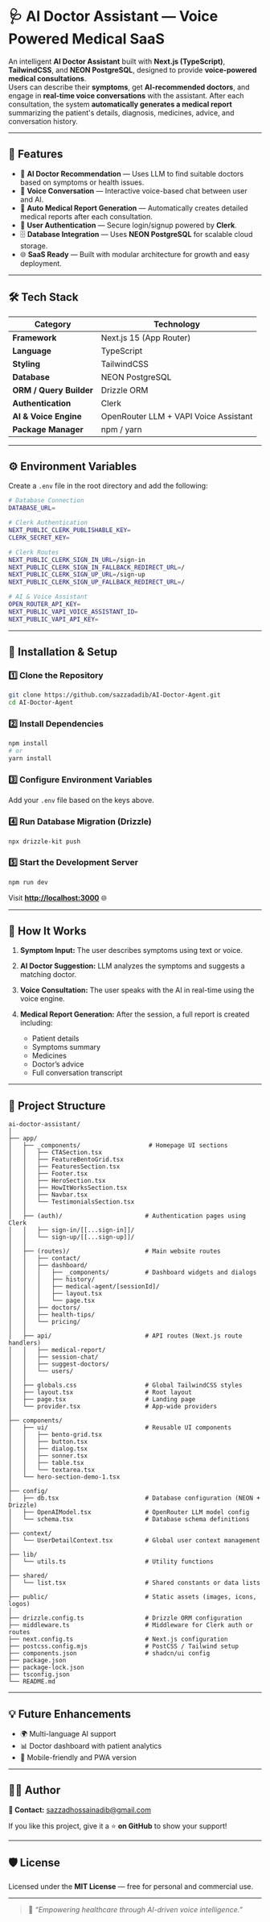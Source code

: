 



# 🩺 AI Doctor Assistant — Voice Powered Medical SaaS

An intelligent **AI Doctor Assistant** built with **Next.js (TypeScript)**, **TailwindCSS**, and **NEON PostgreSQL**, designed to provide **voice-powered medical consultations**.  
Users can describe their **symptoms**, get **AI-recommended doctors**, and engage in **real-time voice conversations** with the assistant. After each consultation, the system **automatically generates a medical report** summarizing the patient's details, diagnosis, medicines, advice, and conversation history.

---

## 🚀 Features

- 🤖 **AI Doctor Recommendation** — Uses LLM to find suitable doctors based on symptoms or health issues.  
- 🎤 **Voice Conversation** — Interactive voice-based chat between user and AI.  
- 🧾 **Auto Medical Report Generation** — Automatically creates detailed medical reports after each consultation.  
- 🔐 **User Authentication** — Secure login/signup powered by **Clerk**.  
- 🗄️ **Database Integration** — Uses **NEON PostgreSQL** for scalable cloud storage.  
- 🌐 **SaaS Ready** — Built with modular architecture for growth and easy deployment.

---

## 🛠️ Tech Stack

| Category | Technology |
|-----------|-------------|
| **Framework** | Next.js 15 (App Router) |
| **Language** | TypeScript |
| **Styling** | TailwindCSS |
| **Database** | NEON PostgreSQL |
| **ORM / Query Builder** | Drizzle ORM |
| **Authentication** | Clerk |
| **AI & Voice Engine** | OpenRouter LLM + VAPI Voice Assistant |
| **Package Manager** | npm / yarn |

---

## ⚙️ Environment Variables

Create a `.env` file in the root directory and add the following:

```bash
# Database Connection
DATABASE_URL=

# Clerk Authentication
NEXT_PUBLIC_CLERK_PUBLISHABLE_KEY=
CLERK_SECRET_KEY=

# Clerk Routes
NEXT_PUBLIC_CLERK_SIGN_IN_URL=/sign-in
NEXT_PUBLIC_CLERK_SIGN_IN_FALLBACK_REDIRECT_URL=/
NEXT_PUBLIC_CLERK_SIGN_UP_URL=/sign-up
NEXT_PUBLIC_CLERK_SIGN_UP_FALLBACK_REDIRECT_URL=/

# AI & Voice Assistant
OPEN_ROUTER_API_KEY=
NEXT_PUBLIC_VAPI_VOICE_ASSISTANT_ID=
NEXT_PUBLIC_VAPI_API_KEY=
````

---

## 🧩 Installation & Setup

### 1️⃣ Clone the Repository

```bash
git clone https://github.com/sazzadadib/AI-Doctor-Agent.git
cd AI-Doctor-Agent
```

### 2️⃣ Install Dependencies

```bash
npm install
# or
yarn install
```

### 3️⃣ Configure Environment Variables

Add your `.env` file based on the keys above.

### 4️⃣ Run Database Migration (Drizzle)

```bash
npx drizzle-kit push
```

### 5️⃣ Start the Development Server

```bash
npm run dev
```

Visit **[http://localhost:3000](http://localhost:3000)** 🌐

---

## 🧠 How It Works

1. **Symptom Input:** The user describes symptoms using text or voice.
2. **AI Doctor Suggestion:** LLM analyzes the symptoms and suggests a matching doctor.
3. **Voice Consultation:** The user speaks with the AI in real-time using the voice engine.
4. **Medical Report Generation:** After the session, a full report is created including:

   * Patient details
   * Symptoms summary
   * Medicines
   * Doctor’s advice
   * Full conversation transcript

---

## 📁 Project Structure

```
ai-doctor-assistant/
│
├── app/
│   ├── _components/                   # Homepage UI sections
│   │   ├── CTASection.tsx
│   │   ├── FeatureBentoGrid.tsx
│   │   ├── FeaturesSection.tsx
│   │   ├── Footer.tsx
│   │   ├── HeroSection.tsx
│   │   ├── HowItWorksSection.tsx
│   │   ├── Navbar.tsx
│   │   └── TestimonialsSection.tsx
│   │
│   ├── (auth)/                       # Authentication pages using Clerk
│   │   ├── sign-in/[[...sign-in]]/
│   │   └── sign-up/[[...sign-up]]/
│   │
│   ├── (routes)/                     # Main website routes
│   │   ├── contact/
│   │   ├── dashboard/
│   │   │   ├── _components/          # Dashboard widgets and dialogs
│   │   │   ├── history/
│   │   │   ├── medical-agent/[sessionId]/
│   │   │   ├── layout.tsx
│   │   │   └── page.tsx
│   │   ├── doctors/
│   │   ├── health-tips/
│   │   └── pricing/
│   │
│   ├── api/                          # API routes (Next.js route handlers)
│   │   ├── medical-report/
│   │   ├── session-chat/
│   │   ├── suggest-doctors/
│   │   └── users/
│   │
│   ├── globals.css                   # Global TailwindCSS styles
│   ├── layout.tsx                    # Root layout
│   ├── page.tsx                      # Landing page
│   └── provider.tsx                  # App-wide providers
│
├── components/
│   ├── ui/                           # Reusable UI components
│   │   ├── bento-grid.tsx
│   │   ├── button.tsx
│   │   ├── dialog.tsx
│   │   ├── sonner.tsx
│   │   ├── table.tsx
│   │   └── textarea.tsx
│   └── hero-section-demo-1.tsx
│
├── config/
│   ├── db.tsx                        # Database configuration (NEON + Drizzle)
│   ├── OpenAIModel.tsx               # OpenRouter LLM model config
│   └── schema.tsx                    # Database schema definitions
│
├── context/
│   └── UserDetailContext.tsx         # Global user context management
│
├── lib/
│   └── utils.ts                      # Utility functions
│
├── shared/
│   └── list.tsx                      # Shared constants or data lists
│
├── public/                           # Static assets (images, icons, logos)
│
├── drizzle.config.ts                 # Drizzle ORM configuration
├── middleware.ts                     # Middleware for Clerk auth or routes
├── next.config.ts                    # Next.js configuration
├── postcss.config.mjs                # PostCSS / Tailwind setup
├── components.json                   # shadcn/ui config
├── package.json
├── package-lock.json
├── tsconfig.json
└── README.md
```


---


## 💡 Future Enhancements

* 🌍 Multi-language AI support
* 📊 Doctor dashboard with patient analytics
* 📱 Mobile-friendly and PWA version

---

## 🧑‍💻 Author

**📧 Contact:** [sazzadhossainadib@gmail.com](mailto:sazzadhossainadib@gmail.com)

If you like this project, give it a ⭐ **on GitHub** to show your support!

---

## 🛡️ License

Licensed under the **MIT License** — free for personal and commercial use.

---

> 🧠 *“Empowering healthcare through AI-driven voice intelligence.”*

